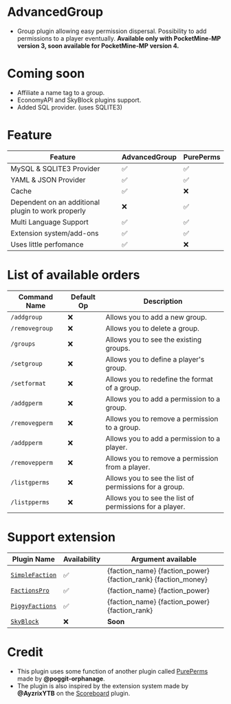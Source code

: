 # AdvancedGroup

- Group plugin allowing easy permission dispersal. Possibility to add permissions to a player eventually. **Available only with PocketMine-MP version 3, soon available for PocketMine-MP version 4.**

# Coming soon

- Affiliate a name tag to a group.
- EconomyAPI and SkyBlock plugins support.
- Added SQL provider. (uses SQLITE3)

# Feature

| Feature                                            | AdvancedGroup | PurePerms |
|----------------------------------------------------|---------------|-----------|
| MySQL & SQLITE3 Provider                           | ✅             | ✅         |
| YAML & JSON Provider                               | ✅             | ✅         |
| Cache                                              | ✅             | ❌         |
| Dependent on an additional plugin to work properly | ❌             | ✅         |
| Multi Language Support                             | ✅             | ✅         |
| Extension system/add-ons                           | ✅             | ✅         |
| Uses little perfomance                             | ✅             | ❌         |

# List of available orders

| Command Name   	| Default Op 	| Description                                             	|
|----------------	|------------	|---------------------------------------------------------	|
| `/addgroup`    	| ❌          	| Allows you to add a new group.                          	|
| `/removegroup` 	| ❌          	| Allows you to delete a group.                           	|
| `/groups`      	| ❌          	| Allows you to see the existing groups.                  	|
| `/setgroup`    	| ❌          	| Allows you to define a player's group.                  	|
| `/setformat`   	| ❌          	| Allows you to redefine the format of a group.           	|
| `/addgperm`     	| ❌          	| Allows you to add a permission to a group.              	|
| `/removegperm`  	| ❌          	| Allows you to remove a permission to a group.           	|
| `/addpperm`     	| ❌          	| Allows you to add a permission to a player.             	|
| `/removepperm`  	| ❌          	| Allows you to remove a permission from a player.        	|
| `/listgperms`   	| ❌          	| Allows you to see the list of permissions for a group.  	|
| `/listpperms`   	| ❌          	| Allows you to see the list of permissions for a player. 	|

# Support extension

| Plugin Name         	| Availability 	| Argument available                                            	|
|---------------------	|--------------	|---------------------------------------------------------------	|
| [`SimpleFaction`](https://github.com/AyzrixYTB/SimpleFaction) 	| ✅            	| {faction_name} {faction_power} {faction_rank} {faction_money} 	|
| [`FactionsPro`](https://github.com/AyzrixYTB/SimpleFaction)   	| ✅            	| {faction_name} {faction_power}                                	|
| [`PiggyFactions`](https://github.com/DaPigGuy/PiggyFactions/tree/master) 	| ✅            	| {faction_name} {faction_power} {faction_rank}                 	|
| [`SkyBlock`](https://github.com/andresbytes/SkyBlock/tree/stable)      	| ❌            	| **Soon**                                                      	|

# Credit

- This plugin uses some function of another plugin called [PurePerms](https://github.com/poggit-orphanage/PurePerms/tree/master) made by **@poggit-orphanage**.
- The plugin is also inspired by the extension system made by **@AyzrixYTB** on the [Scoreboard](https://github.com/AyzrixYTB/Scoreboard) plugin.
